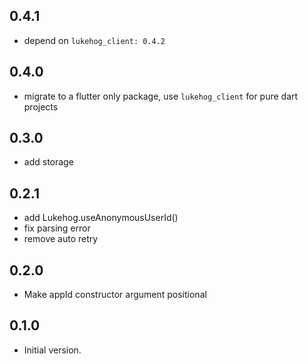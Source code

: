 ## 0.4.1

- depend on `lukehog_client: 0.4.2`

## 0.4.0

- migrate to a flutter only package, use `lukehog_client` for pure dart projects

## 0.3.0

- add storage

## 0.2.1

- add Lukehog.useAnonymousUserId()
- fix parsing error
- remove auto retry

## 0.2.0

- Make appId constructor argument positional

## 0.1.0

- Initial version.
